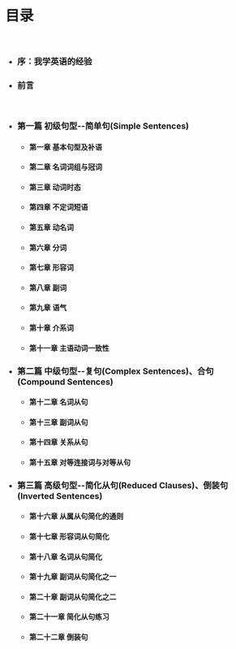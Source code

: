# 目录

&nbsp;

- ### 序：我学英语的经验
- ### 前言

&nbsp;

- ### 第一篇 初级句型--简单句(Simple Sentences)
  - #### 第一章 基本句型及补语
  - #### 第二章 名词词组与冠词
  - #### 第三章 动词时态
  - #### 第四章 不定词短语
  - #### 第五章 动名词
  - #### 第六章 分词
  - #### 第七章 形容词
  - #### 第八章 副词
  - #### 第九章 语气
  - #### 第十章 介系词
  - #### 第十一章 主语动词一致性
- ### 第二篇 中级句型--复句(Complex Sentences)、合句(Compound Sentences)
  - #### 第十二章 名词从句
  - #### 第十三章 副词从句
  - #### 第十四章 关系从句
  - #### 第十五章 对等连接词与对等从句
- ### 第三篇 高级句型--简化从句(Reduced Clauses)、倒装句(Inverted Sentences)
  - #### 第十六章 从属从句简化的通则
  - #### 第十七章 形容词从句简化
  - #### 第十八章 名词从句简化
  - #### 第十九章 副词从句简化之一
  - #### 第二十章 副词从句简化之二
  - #### 第二十一章 简化从句练习
  - #### 第二十二章 倒装句

